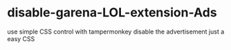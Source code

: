 # disable-garena-LOL-extension-Ads
use simple CSS control with tampermonkey disable the advertisement
just a easy CSS
